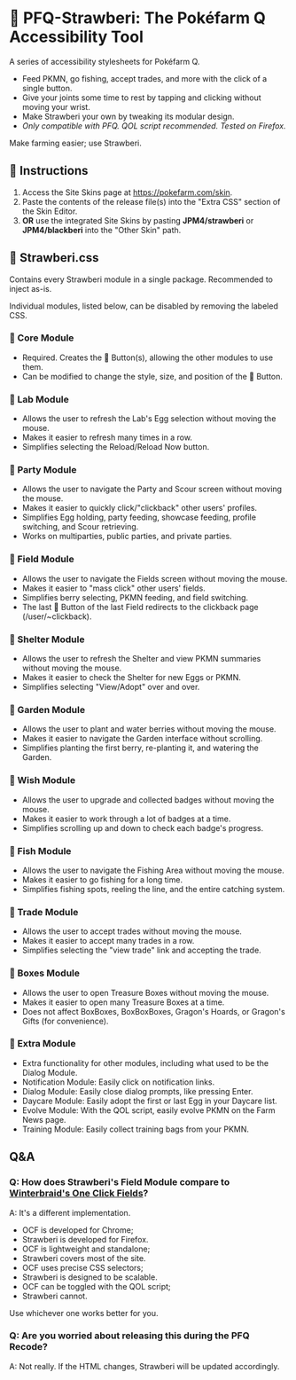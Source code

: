 # 🍓 PFQ-Strawberi: The Pokéfarm Q Accessibility Tool

A series of accessibility stylesheets for Pokéfarm Q.
- Feed PKMN, go fishing, accept trades, and more with the click of a single button.
- Give your joints some time to rest by tapping and clicking without moving your wrist.
- Make Strawberi your own by tweaking its modular design.
- *Only compatible with PFQ. QOL script recommended. Tested on Firefox.*

Make farming easier; use Strawberi.

## 🍓 Instructions
1. Access the Site Skins page at https://pokefarm.com/skin.
2. Paste the contents of the release file(s) into the "Extra CSS" section of the Skin Editor.
3. **OR** use the integrated Site Skins by pasting **JPM4/strawberi** or **JPM4/blackberi** into the "Other Skin" path.

## 🍓 Strawberi.css
Contains every Strawberi module in a single package. Recommended to inject as-is.

Individual modules, listed below, can be disabled by removing the labeled CSS.

### 🍓 Core Module
- Required. Creates the 🍓 Button(s), allowing the other modules to use them.
- Can be modified to change the style, size, and position of the 🍓 Button.

### 🍓 Lab Module
- Allows the user to refresh the Lab's Egg selection without moving the mouse.
- Makes it easier to refresh many times in a row.
- Simplifies selecting the Reload/Reload Now button.

### 🍓 Party Module
- Allows the user to navigate the Party and Scour screen without moving the mouse.
- Makes it easier to quickly click/"clickback" other users' profiles.
- Simplifies Egg holding, party feeding, showcase feeding, profile switching, and Scour retrieving.
- Works on multiparties, public parties, and private parties.

### 🍓 Field Module
- Allows the user to navigate the Fields screen without moving the mouse.
- Makes it easier to "mass click" other users' fields.
- Simplifies berry selecting, PKMN feeding, and field switching.
- The last 🍓 Button of the last Field redirects to the clickback page (/user/~clickback).

### 🍓 Shelter Module
- Allows the user to refresh the Shelter and view PKMN summaries without moving the mouse.
- Makes it easier to check the Shelter for new Eggs or PKMN.
- Simplifies selecting "View/Adopt" over and over.

### 🍓 Garden Module
- Allows the user to plant and water berries without moving the mouse.
- Makes it easier to navigate the Garden interface without scrolling.
- Simplifies planting the first berry, re-planting it, and watering the Garden.

### 🍓 Wish Module
- Allows the user to upgrade and collected badges without moving the mouse.
- Makes it easier to work through a lot of badges at a time.
- Simplifies scrolling up and down to check each badge's progress.

### 🍓 Fish Module
- Allows the user to navigate the Fishing Area without moving the mouse.
- Makes it easier to go fishing for a long time.
- Simplifies fishing spots, reeling the line, and the entire catching system.

### 🍓 Trade Module
- Allows the user to accept trades without moving the mouse.
- Makes it easier to accept many trades in a row.
- Simplifies selecting the "view trade" link and accepting the trade.

### 🍓 Boxes Module
- Allows the user to open Treasure Boxes without moving the mouse.
- Makes it easier to open many Treasure Boxes at a time.
- Does not affect BoxBoxes, BoxBoxBoxes, Gragon's Hoards, or Gragon's Gifts (for convenience).

### 🍓 Extra Module
- Extra functionality for other modules, including what used to be the Dialog Module.
- Notification Module: Easily click on notification links.
- Dialog Module: Easily close dialog prompts, like pressing Enter.
- Daycare Module: Easily adopt the first or last Egg in your Daycare list.
- Evolve Module: With the QOL script, easily evolve PKMN on the Farm News page.
- Training Module: Easily collect training bags from your PKMN.

## Q&A

### Q: How does Strawberi's Field Module compare to [Winterbraid's One Click Fields](https://pfq.link/~Mzx6)?
A: It's a different implementation.
- OCF is developed for Chrome;
- Strawberi is developed for Firefox.
- OCF is lightweight and standalone;
- Strawberi covers most of the site.
- OCF uses precise CSS selectors;
- Strawberi is designed to be scalable.
- OCF can be toggled with the QOL script;
- Strawberi cannot.

Use whichever one works better for you.

### Q: Are you worried about releasing this during the PFQ Recode?
A: Not really. If the HTML changes, Strawberi will be updated accordingly.
